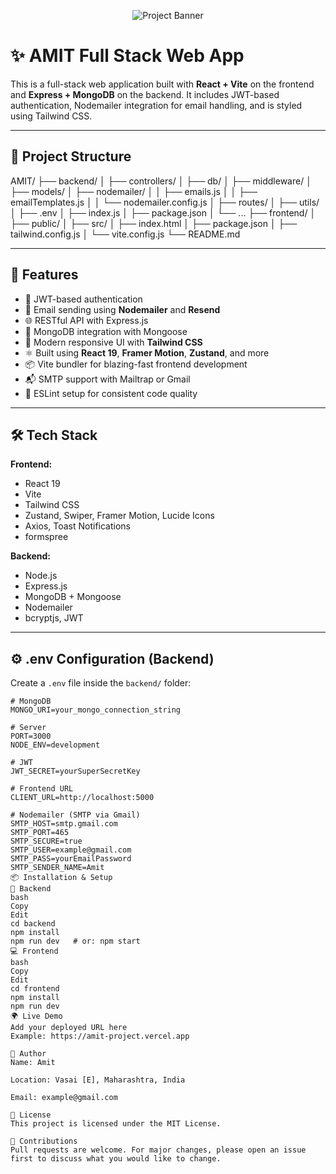 <!-- Add a project banner or logo below -->
<p align="center">
  <img src="./src/image/readme.png" alt="Project Banner" width="full"/>
</p>

# ✨ AMIT Full Stack Web App

This is a full-stack web application built with **React + Vite** on the frontend and **Express + MongoDB** on the backend. It includes JWT-based authentication, Nodemailer integration for email handling, and is styled using Tailwind CSS.

---

## 📁 Project Structure

AMIT/
├── backend/
│ ├── controllers/
│ ├── db/
│ ├── middleware/
│ ├── models/
│ ├── nodemailer/
│ │ ├── emails.js
│ │ ├── emailTemplates.js
│ │ └── nodemailer.config.js
│ ├── routes/
│ ├── utils/
│ ├── .env
│ ├── index.js
│ ├── package.json
│ └── ...
├── frontend/
│ ├── public/
│ ├── src/
│ ├── index.html
│ ├── package.json
│ ├── tailwind.config.js
│ └── vite.config.js
└── README.md

---

## 🚀 Features

- 🔐 JWT-based authentication
- 📧 Email sending using **Nodemailer** and **Resend**
- 🌐 RESTful API with Express.js
- 🧠 MongoDB integration with Mongoose
- 🎨 Modern responsive UI with **Tailwind CSS**
- ⚛️ Built using **React 19**, **Framer Motion**, **Zustand**, and more
- 📦 Vite bundler for blazing-fast frontend development
- 📬 SMTP support with Mailtrap or Gmail
- 🔧 ESLint setup for consistent code quality

---

## 🛠️ Tech Stack

**Frontend:**
- React 19
- Vite
- Tailwind CSS
- Zustand, Swiper, Framer Motion, Lucide Icons
- Axios, Toast Notifications
- formspree


**Backend:**
- Node.js
- Express.js
- MongoDB + Mongoose
- Nodemailer
- bcryptjs, JWT

---

## ⚙️ .env Configuration (Backend)

Create a `.env` file inside the `backend/` folder:

```env
# MongoDB
MONGO_URI=your_mongo_connection_string

# Server
PORT=3000
NODE_ENV=development

# JWT
JWT_SECRET=yourSuperSecretKey

# Frontend URL
CLIENT_URL=http://localhost:5000

# Nodemailer (SMTP via Gmail)
SMTP_HOST=smtp.gmail.com
SMTP_PORT=465
SMTP_SECURE=true
SMTP_USER=example@gmail.com
SMTP_PASS=yourEmailPassword
SMTP_SENDER_NAME=Amit
📦 Installation & Setup
🔧 Backend
bash
Copy
Edit
cd backend
npm install
npm run dev   # or: npm start
💻 Frontend
bash
Copy
Edit
cd frontend
npm install
npm run dev
🌍 Live Demo
Add your deployed URL here
Example: https://amit-project.vercel.app

👤 Author
Name: Amit

Location: Vasai [E], Maharashtra, India

Email: example@gmail.com

📄 License
This project is licensed under the MIT License.

🧠 Contributions
Pull requests are welcome. For major changes, please open an issue first to discuss what you would like to change.